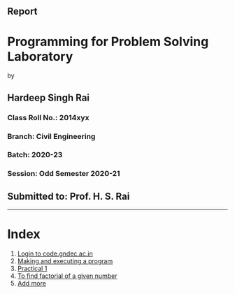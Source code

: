 ## Report

# Programming for Problem Solving Laboratory

by

## Hardeep Singh Rai
### Class Roll No.: 2014xyx
### Branch: Civil Engineering
### Batch: 2020-23
### Session: Odd Semester 2020-21

## Submitted to: Prof. H. S. Rai

---

# Index

1. [Login to code.gndec.ac.in](codeServer/report.html)
1. [Making and executing a program](SSA/report.html)
1. [Practical 1](Ex101/report.html)
1. [To find factorial of a given number](factorial/report.html)
1. [Add more]()
